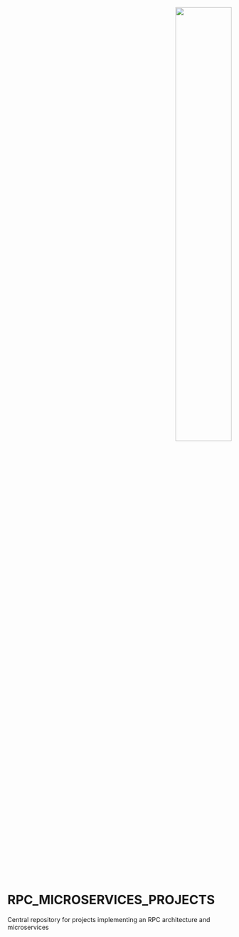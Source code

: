 <p align="right">
  <img src=".doc/assets/img/arg-flag.jpg" width="50%" height="50%" />
</p>

# RPC_MICROSERVICES_PROJECTS
Central repository for projects implementing an RPC architecture and microservices
